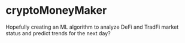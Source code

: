 # cryptoMoneyMaker
Hopefully creating an ML algorithm to analyze DeFi and TradFi market status and predict trends for the next day?
